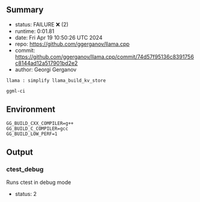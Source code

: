 ## Summary

- status:  FAILURE ❌ (2)
- runtime: 0:01.81
- date:    Fri Apr 19 10:50:26 UTC 2024
- repo:    https://github.com/ggerganov/llama.cpp
- commit:  https://github.com/ggerganov/llama.cpp/commit/74d57f95136c8391756c8144ad12a517901bd2e2
- author:  Georgi Gerganov
```
llama : simplify llama_build_kv_store

ggml-ci
```

## Environment

```
GG_BUILD_CXX_COMPILER=g++
GG_BUILD_C_COMPILER=gcc
GG_BUILD_LOW_PERF=1
```

## Output

### ctest_debug

Runs ctest in debug mode
- status: 2
```

```


